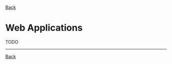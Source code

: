 <a href="javascript:history.go(-1)">Back</a>
# Web Applications

TODO

<hr>
<a href="javascript:history.go(-1)">Back</a>
